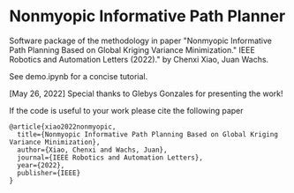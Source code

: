 # Nonmyopic Informative Path Planner

Software package of the methodology in paper "Nonmyopic Informative Path Planning Based on Global Kriging Variance Minimization." IEEE Robotics and Automation Letters (2022)." by Chenxi Xiao, Juan Wachs.

See demo.ipynb for a concise tutorial.

[May 26, 2022] Special thanks to Glebys Gonzales for presenting the work!

If the code is useful to your work please cite the following paper
```
@article{xiao2022nonmyopic,
  title={Nonmyopic Informative Path Planning Based on Global Kriging Variance Minimization},
  author={Xiao, Chenxi and Wachs, Juan},
  journal={IEEE Robotics and Automation Letters},
  year={2022},
  publisher={IEEE}
}
```
